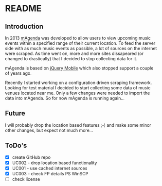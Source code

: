 # README

## Introduction

In 2013 [mAgenda](https://magenda.mvanvuren.nl) was developed to allow users to view upcoming music events within a specified range of their current location. To feed the server side with as much music events as possible, a lot of sources on the internet were scraped. As time went on, more and more sites dissapeared (or changed to drastically) that I decided to stop collecting data for it.

mAgenda is based on [jQuery Mobile](https://jquerymobile.com/) which also stopped support a couple of years ago.

Recently I started working on a configuration driven scraping framework. Looking for test material I decided to start collecting some data of music venues located near me. Only a few changes were needed to import the data into mAgenda. So for now mAgenda is running again...

## Future

I will probably drop the location based features ;-) and make some minor other changes, but expect not much more...

## ToDo's

- [x] create GitHub repo
- [x] UC002 - drop location based functionality
- [x] UC001 - use cached internet sources
- [x] UC003 - check FP details PS WinSCP
- [ ] check license
